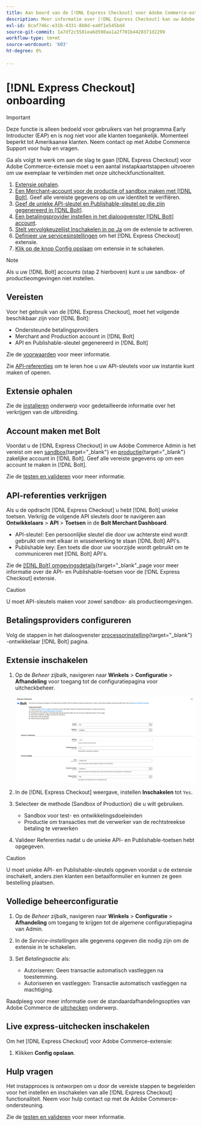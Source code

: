 ```yaml
---
title: Aan boord van de [!DNL Express Checkout] voor Adobe Commerce-extensie
description: Meer informatie over [!DNL Express Checkout] kan uw Adobe Commerce-exemplaar ten goede komen en de extensie met succes aan boord installeren en instellen.
exl-id: 8caf746c-e31b-4331-8b0d-ea0f1e545bdd
source-git-commit: 1a7df2c5581ea6d590aa1a2f701b4428371d2299
workflow-type: tm+mt
source-wordcount: '603'
ht-degree: 0%

---
```


# [!DNL Express Checkout] onboarding

>[!IMPORTANT]
>
> Deze functie is alleen bedoeld voor gebruikers van het programma Early Introducter (EAP) en is nog niet voor alle klanten toegankelijk. Momenteel beperkt tot Amerikaanse klanten. Neem contact op met Adobe Commerce Support voor hulp en vragen.

Ga als volgt te werk om aan de slag te gaan [!DNL Express Checkout] voor Adobe Commerce-extensie moet u een aantal instapkaartstappen uitvoeren om uw exemplaar te verbinden met onze uitcheckfunctionaliteit.

1. [Extensie ophalen](#get-extension).
1. [Een Merchant-account voor de productie of sandbox maken met [!DNL Bolt]](#create-account-with-bolt). Geef alle vereiste gegevens op om uw identiteit te verifiëren.
1. [Geef de unieke API-sleutel en Publishable-sleutel op die zijn gegenereerd in [!DNL Bolt]](#obtain-api-credentials).
1. [Een betalingsprovider instellen in het dialoogvenster [!DNL Bolt] account](#configure-payment-providers).
1. [Stelt vervolgkeuzelijst Inschakelen in op Ja](#enable-extension) om de extensie te activeren.
1. [Definieer uw servicesinstellingen](#complete-admin-configuration) om het [!DNL Express Checkout] extensie.
1. [Klik op de knop Config opslaan](#enable-live-express-checkout) om extensie in te schakelen.

>[!NOTE]
>
> Als u uw [!DNL Bolt] accounts (stap 2 hierboven) kunt u uw sandbox- of productieomgevingen niet instellen.

## Vereisten

Voor het gebruik van de [!DNL Express Checkout], moet het volgende beschikbaar zijn voor [!DNL Bolt]:

- Ondersteunde betalingsproviders
- Merchant and Production account in [!DNL Bolt]
- API en Publishable-sleutel gegenereerd in [!DNL Bolt]

Zie de [voorwaarden](../express-checkout/prerequisites.md) voor meer informatie.

Zie [API-referenties](#obtain-api-credentials) om te leren hoe u uw API-sleutels voor uw instantie kunt maken of openen.

## Extensie ophalen

Zie de [installeren](../express-checkout/install.md) onderwerp voor gedetailleerde informatie over het verkrijgen van de uitbreiding.

## Account maken met Bolt

Voordat u de [!DNL Express Checkout] in uw Adobe Commerce Admin is het vereist om een [sandbox](https://merchant-sandbox.bolt.com/register){target=&quot;_blank&quot;} en [productie](https://merchant.bolt.com/register){target=&quot;_blank&quot;} zakelijke account in [!DNL Bolt]. Geef alle vereiste gegevens op om een account te maken in [!DNL Bolt].

Zie de [testen en valideren](../express-checkout/testing.md) voor meer informatie.

## API-referenties verkrijgen

Als u de opdracht [!DNL Express Checkout] u hebt [!DNL Bolt] unieke toetsen. Verkrijg de volgende API sleutels door te navigeren aan **Ontwikkelaars** > **API** > **Toetsen** in de **Bolt Merchant Dashboard**.

- API-sleutel: Een persoonlijke sleutel die door uw achterste eind wordt gebruikt om met elkaar in wisselwerking te staan [!DNL Bolt] API&#39;s.
- Publishable key: Een toets die door uw voorzijde wordt gebruikt om te communiceren met [!DNL Bolt] API&#39;s.

Zie de [[!DNL Bolt] omgevingsdetails](https://help.bolt.com/developers/references/environment-details/#about-keys){target=&quot;_blank&quot;_page voor meer informatie over de API- en Publishable-toetsen voor de [!DNL Express Checkout] extensie.

>[!CAUTION]
>
> U moet API-sleutels maken voor zowel sandbox- als productieomgevingen.

## Betalingsproviders configureren

Volg de stappen in het dialoogvenster [processorinstelling](https://help.bolt.com/integrations/adobe-express-checkout/set-up/){target=&quot;_blank&quot;} -ontwikkelaar [!DNL Bolt] pagina.

## Extensie inschakelen

1. Op de _Beheer_ zijbalk, navigeren naar **Winkels** > **Configuratie** > **Afhandeling** voor toegang tot de configuratiepagina voor uitcheckbeheer.

   ![Uitdrukkelijke afhandeling](assets/admin-view.png)

1. In de [!DNL Express Checkout] weergave, instellen **Inschakelen** tot `Yes`.
1. Selecteer de methode (Sandbox of Production) die u wilt gebruiken.

   - Sandbox voor test- en ontwikkelingsdoeleinden
   - Productie om transacties met de verwerker van de rechtstreekse betaling te verwerken

1. Valideer Referenties nadat u de unieke API- en Publishable-toetsen hebt opgegeven.

>[!CAUTION]
>
> U moet unieke API- en Publishable-sleutels opgeven voordat u de extensie inschakelt, anders zien klanten een betaalformulier en kunnen ze geen bestelling plaatsen.

## Volledige beheerconfiguratie

1. Op de _Beheer_ zijbalk, navigeren naar **Winkels** > **Configuratie** > **Afhandeling** om toegang te krijgen tot de algemene configuratiepagina van Admin.
1. In de _Service-instellingen_ alle gegevens opgeven die nodig zijn om de extensie in te schakelen.
1. Set _Betalingsactie_ als:

   - Autoriseren: Geen transactie automatisch vastleggen na toestemming.
   - Autoriseren en vastleggen: Transactie automatisch vastleggen na machtiging.

Raadpleeg voor meer informatie over de standaardafhandelingsopties van Adobe Commerce de [uitchecken](https://docs.magento.com/user-guide/configuration/sales/checkout.html) onderwerp.

## Live express-uitchecken inschakelen

Om het [!DNL Express Checkout] voor Adobe Commerce-extensie:

1. Klikken **Config opslaan**.

## Hulp vragen

Het instapproces is ontworpen om u door de vereiste stappen te begeleiden voor het instellen en inschakelen van alle [!DNL Express Checkout] functionaliteit. Neem voor hulp contact op met de Adobe Commerce-ondersteuning.

Zie de [testen en valideren](../express-checkout/testing.md) voor meer informatie.
